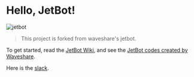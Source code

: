 # Hello, JetBot!
![jetbot](https://user-images.githubusercontent.com/39910774/63268758-dd665200-c2cf-11e9-9a3f-468c45fd9f56.png)

> This project is forked from waveshare's jetbot.

To get started, read the [JetBot Wiki](https://github.com/NVIDIA-AI-IOT/jetbot/wiki), and see the [JetBot codes created by Waveshare](https://github.com/waveshare/jetbot).

Here is the [slack](https://orocapangyo.slack.com).
